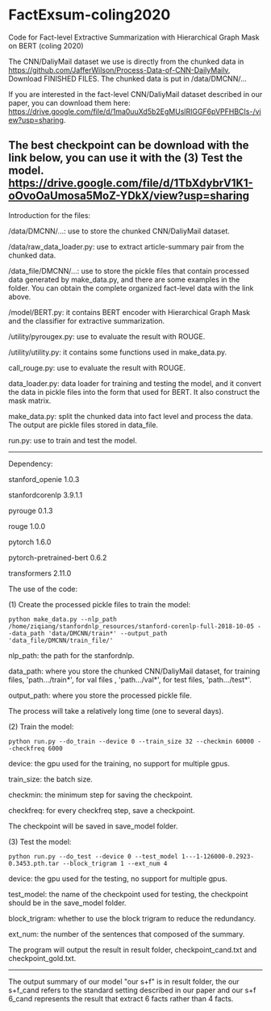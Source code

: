 # FactExsum-coling2020
Code for Fact-level Extractive Summarization with Hierarchical Graph Mask on BERT (coling 2020)

The CNN/DaliyMail dataset we use is directly from the chunked data in https://github.com/JafferWilson/Process-Data-of-CNN-DailyMailv, Download FINISHED FILES.
The chunked data is put in /data/DMCNN/...

If you are interested in the fact-level CNN/DaliyMail dataset described in our paper, you can download them here: https://drive.google.com/file/d/1ma0uuXd5b2EgMUslRIGGF6pVPFHBCIs-/view?usp=sharing.

The best checkpoint can be download with the link below, you can use it with the (3) Test the model.
https://drive.google.com/file/d/1TbXdybrV1K1-oOvoOaUmosa5MoZ-YDkX/view?usp=sharing
-----------------------------------------------------------------------------------------------------------------------------

Introduction for the files:

  /data/DMCNN/...: use to store the chunked CNN/DaliyMail dataset.

  /data/raw_data_loader.py: use to extract article-summary pair from the chunked data.

  /data_file/DMCNN/...: use to store the pickle files that contain processed data generated by make_data.py, and there are some examples in the folder. You can obtain the    complete organized fact-level data with the link above.

  /model/BERT.py: it contains BERT encoder with Hierarchical Graph Mask and the classifier for extractive summarization.

  /utility/pyrougex.py: use to evaluate the result with ROUGE.

  /utility/utility.py: it contains some functions used in make_data.py.

  call_rouge.py: use to evaluate the result with ROUGE.

  data_loader.py: data loader for training and testing the model, and it convert the data in pickle files into the form that used for BERT. It also construct the mask matrix.

  make_data.py: split the chunked data into fact level and process the data. The output are pickle files stored in data_file.

  run.py: use to train and test the model. 

---------------------------------------------------------------------------------------------------------------------------
Dependency:

stanford_openie           1.0.3

stanfordcorenlp           3.9.1.1

pyrouge                   0.1.3

rouge                     1.0.0

pytorch                   1.6.0    

pytorch-pretrained-bert   0.6.2

transformers              2.11.0


The use of the code:

(1) Create the processed pickle files to train the model: 
```
python make_data.py --nlp_path /home/ziqiang/stanfordnlp_resources/stanford-corenlp-full-2018-10-05 --data_path 'data/DMCNN/train*' --output_path 'data_file/DMCNN/train_file/'
```
nlp_path: the path for the stanfordnlp.

data_path: where you store the chunked CNN/DaliyMail dataset, for training files, 'path.../train*', for val files , 'path.../val*', for test files, 'path.../test*'.

output_path: where you store the processed pickle file.

The process will take a relatively long time (one to several days).

(2) Train the model:
```
python run.py --do_train --device 0 --train_size 32 --checkmin 60000 --checkfreq 6000
```
device: the gpu used for the training, no support for multiple gpus.

train_size: the batch size.

checkmin: the minimum step for saving the checkpoint.

checkfreq: for every checkfreq step, save a checkpoint.

The checkpoint will be saved in save_model folder.

(3) Test the model:
```
python run.py --do_test --device 0 --test_model 1---1-126000-0.2923-0.3453.pth.tar --block_trigram 1 --ext_num 4
```
device: the gpu used for the testing, no support for multiple gpus.

test_model: the name of the checkpoint used for testing, the checkpoint should be in the save_model folder.

block_trigram: whether to use the block trigram to reduce the redundancy.

ext_num: the number of the sentences that composed of the summary.

The program will output the result in result folder, checkpoint_cand.txt and checkpoint_gold.txt.


---------------------------------------------------------------------------------------------------------------------------

The output summary of our model "our s+f" is in result folder, the our s+f_cand refers to the standard setting described in our paper and our s+f 6_cand represents the result that extract 6 facts rather than 4 facts.

